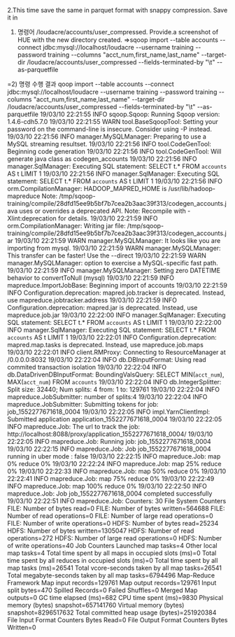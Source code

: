 ﻿2.This time save the same in parquet format with snappy compression. Save it in
1) 명령어
/loudacre/accounts/user_compressed. Provide.a screenshot of HUE with the new directory
created.
=>sqoop import --table accounts --connect jdbc:mysql://localhost/loudacre --username training --password training --columns "acct_num,first_name,last_name" --target-dir /loudacre/accounts/user_compressed --fields-terminated-by "\t" --as-parquetfile

=2) 명령 수행 결과
qoop import --table accounts --connect jdbc:mysql://localhost/loudacre --username training --password training --columns "acct_num,first_name,last_name" --target-dir /loudacre/accounts/user_compressed --fields-terminated-by "\t" --as-parquetfile
19/03/10 22:21:55 INFO sqoop.Sqoop: Running Sqoop version: 1.4.6-cdh5.7.0
19/03/10 22:21:55 WARN tool.BaseSqoopTool: Setting your password on the command-line is insecure. Consider using -P instead.
19/03/10 22:21:56 INFO manager.MySQLManager: Preparing to use a MySQL streaming resultset.
19/03/10 22:21:56 INFO tool.CodeGenTool: Beginning code generation
19/03/10 22:21:56 INFO tool.CodeGenTool: Will generate java class as codegen_accounts
19/03/10 22:21:56 INFO manager.SqlManager: Executing SQL statement: SELECT t.* FROM `accounts` AS t LIMIT 1
19/03/10 22:21:56 INFO manager.SqlManager: Executing SQL statement: SELECT t.* FROM `accounts` AS t LIMIT 1
19/03/10 22:21:56 INFO orm.CompilationManager: HADOOP_MAPRED_HOME is /usr/lib/hadoop-mapreduce
Note: /tmp/sqoop-training/compile/28dfd15ee9b5bf7b7cea2b3aac39f313/codegen_accounts.java uses or overrides a deprecated API.
Note: Recompile with -Xlint:deprecation for details.
19/03/10 22:21:59 INFO orm.CompilationManager: Writing jar file: /tmp/sqoop-training/compile/28dfd15ee9b5bf7b7cea2b3aac39f313/codegen_accounts.jar
19/03/10 22:21:59 WARN manager.MySQLManager: It looks like you are importing from mysql.
19/03/10 22:21:59 WARN manager.MySQLManager: This transfer can be faster! Use the --direct
19/03/10 22:21:59 WARN manager.MySQLManager: option to exercise a MySQL-specific fast path.
19/03/10 22:21:59 INFO manager.MySQLManager: Setting zero DATETIME behavior to convertToNull (mysql)
19/03/10 22:21:59 INFO mapreduce.ImportJobBase: Beginning import of accounts
19/03/10 22:21:59 INFO Configuration.deprecation: mapred.job.tracker is deprecated. Instead, use mapreduce.jobtracker.address
19/03/10 22:21:59 INFO Configuration.deprecation: mapred.jar is deprecated. Instead, use mapreduce.job.jar
19/03/10 22:22:00 INFO manager.SqlManager: Executing SQL statement: SELECT t.* FROM `accounts` AS t LIMIT 1
19/03/10 22:22:00 INFO manager.SqlManager: Executing SQL statement: SELECT t.* FROM `accounts` AS t LIMIT 1
19/03/10 22:22:01 INFO Configuration.deprecation: mapred.map.tasks is deprecated. Instead, use mapreduce.job.maps
19/03/10 22:22:01 INFO client.RMProxy: Connecting to ResourceManager at /0.0.0.0:8032
19/03/10 22:22:04 INFO db.DBInputFormat: Using read commited transaction isolation
19/03/10 22:22:04 INFO db.DataDrivenDBInputFormat: BoundingValsQuery: SELECT MIN(`acct_num`), MAX(`acct_num`) FROM `accounts`
19/03/10 22:22:04 INFO db.IntegerSplitter: Split size: 32440; Num splits: 4 from: 1 to: 129761
19/03/10 22:22:04 INFO mapreduce.JobSubmitter: number of splits:4
19/03/10 22:22:04 INFO mapreduce.JobSubmitter: Submitting tokens for job: job_1552277671618_0004
19/03/10 22:22:05 INFO impl.YarnClientImpl: Submitted application application_1552277671618_0004
19/03/10 22:22:05 INFO mapreduce.Job: The url to track the job: http://localhost:8088/proxy/application_1552277671618_0004/
19/03/10 22:22:05 INFO mapreduce.Job: Running job: job_1552277671618_0004
19/03/10 22:22:15 INFO mapreduce.Job: Job job_1552277671618_0004 running in uber mode : false
19/03/10 22:22:15 INFO mapreduce.Job:  map 0% reduce 0%
19/03/10 22:22:24 INFO mapreduce.Job:  map 25% reduce 0%
19/03/10 22:22:33 INFO mapreduce.Job:  map 50% reduce 0%
19/03/10 22:22:41 INFO mapreduce.Job:  map 75% reduce 0%
19/03/10 22:22:49 INFO mapreduce.Job:  map 100% reduce 0%
19/03/10 22:22:50 INFO mapreduce.Job: Job job_1552277671618_0004 completed successfully
19/03/10 22:22:51 INFO mapreduce.Job: Counters: 30
	File System Counters
		FILE: Number of bytes read=0
		FILE: Number of bytes written=564688
		FILE: Number of read operations=0
		FILE: Number of large read operations=0
		FILE: Number of write operations=0
		HDFS: Number of bytes read=25234
		HDFS: Number of bytes written=1305047
		HDFS: Number of read operations=272
		HDFS: Number of large read operations=0
		HDFS: Number of write operations=40
	Job Counters
		Launched map tasks=4
		Other local map tasks=4
		Total time spent by all maps in occupied slots (ms)=0
		Total time spent by all reduces in occupied slots (ms)=0
		Total time spent by all map tasks (ms)=26541
		Total vcore-seconds taken by all map tasks=26541
		Total megabyte-seconds taken by all map tasks=6794496
	Map-Reduce Framework
		Map input records=129761
		Map output records=129761
		Input split bytes=470
		Spilled Records=0
		Failed Shuffles=0
		Merged Map outputs=0
		GC time elapsed (ms)=682
		CPU time spent (ms)=9830
		Physical memory (bytes) snapshot=657141760
		Virtual memory (bytes) snapshot=8296517632
		Total committed heap usage (bytes)=251920384
	File Input Format Counters
		Bytes Read=0
	File Output Format Counters
		Bytes Written=0
